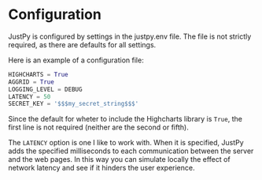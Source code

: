 # Configuration

JustPy is configured by settings in the justpy.env file. The file is not strictly required, as there are defaults for all settings.

Here is an example of a configuration file:

```python
HIGHCHARTS = True
AGGRID = True
LOGGING_LEVEL = DEBUG
LATENCY = 50
SECRET_KEY = '$$$my_secret_string$$$'
```

Since the default for wheter to include the Highcharts library is `True`, the first line is not required (neither are the second or fifth).

The `LATENCY` option is one I like to work with. When it is specified, JustPy adds the specified milliseconds to each communication between the server and the web pages. In this way you can simulate locally the effect of network latency and see if it hinders the user experience.